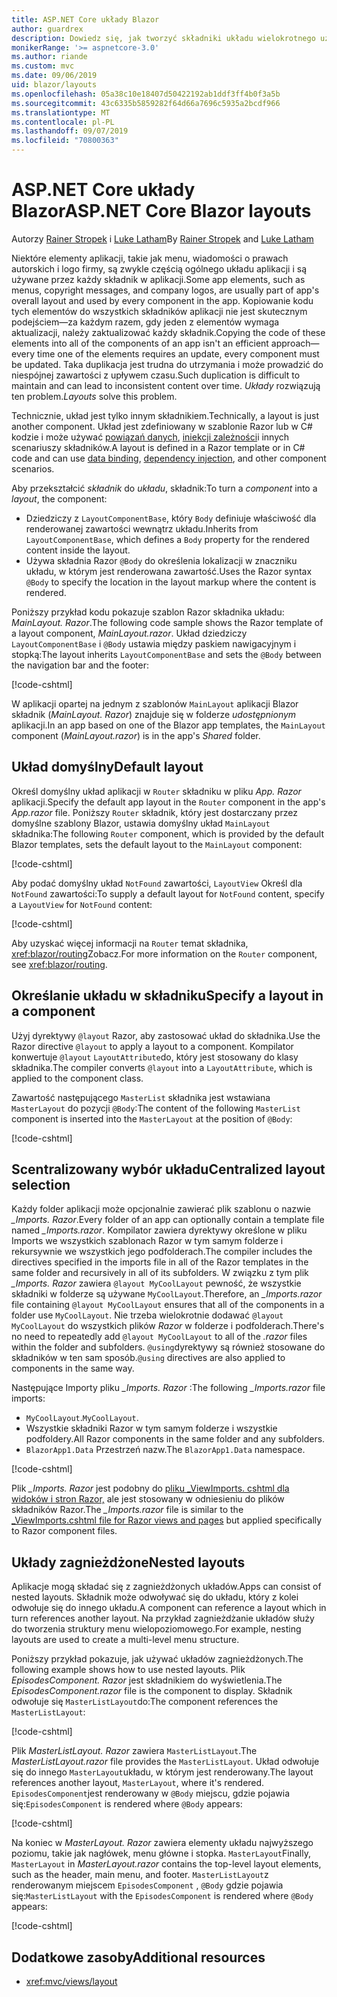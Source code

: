 ```yaml
---
title: ASP.NET Core układy Blazor
author: guardrex
description: Dowiedz się, jak tworzyć składniki układu wielokrotnego użytku dla aplikacji Blazor.
monikerRange: '>= aspnetcore-3.0'
ms.author: riande
ms.custom: mvc
ms.date: 09/06/2019
uid: blazor/layouts
ms.openlocfilehash: 05a38c10e18407d50422192ab1ddf3ff4b0f3a5b
ms.sourcegitcommit: 43c6335b5859282f64d66a7696c5935a2bcdf966
ms.translationtype: MT
ms.contentlocale: pl-PL
ms.lasthandoff: 09/07/2019
ms.locfileid: "70800363"
---
```

# <a name="aspnet-core-blazor-layouts"></a><span data-ttu-id="110d2-103">ASP.NET Core układy Blazor</span><span class="sxs-lookup"><span data-stu-id="110d2-103">ASP.NET Core Blazor layouts</span></span>

<span data-ttu-id="110d2-104">Autorzy [Rainer Stropek](https://www.timecockpit.com) i [Luke Latham](https://github.com/guardrex)</span><span class="sxs-lookup"><span data-stu-id="110d2-104">By [Rainer Stropek](https://www.timecockpit.com) and [Luke Latham](https://github.com/guardrex)</span></span>

<span data-ttu-id="110d2-105">Niektóre elementy aplikacji, takie jak menu, wiadomości o prawach autorskich i logo firmy, są zwykle częścią ogólnego układu aplikacji i są używane przez każdy składnik w aplikacji.</span><span class="sxs-lookup"><span data-stu-id="110d2-105">Some app elements, such as menus, copyright messages, and company logos, are usually part of app's overall layout and used by every component in the app.</span></span> <span data-ttu-id="110d2-106">Kopiowanie kodu tych elementów do wszystkich składników aplikacji nie jest skutecznym podejściem&mdash;za każdym razem, gdy jeden z elementów wymaga aktualizacji, należy zaktualizować każdy składnik.</span><span class="sxs-lookup"><span data-stu-id="110d2-106">Copying the code of these elements into all of the components of an app isn't an efficient approach&mdash;every time one of the elements requires an update, every component must be updated.</span></span> <span data-ttu-id="110d2-107">Taka duplikacja jest trudna do utrzymania i może prowadzić do niespójnej zawartości z upływem czasu.</span><span class="sxs-lookup"><span data-stu-id="110d2-107">Such duplication is difficult to maintain and can lead to inconsistent content over time.</span></span> <span data-ttu-id="110d2-108">*Układy* rozwiązują ten problem.</span><span class="sxs-lookup"><span data-stu-id="110d2-108">*Layouts* solve this problem.</span></span>

<span data-ttu-id="110d2-109">Technicznie, układ jest tylko innym składnikiem.</span><span class="sxs-lookup"><span data-stu-id="110d2-109">Technically, a layout is just another component.</span></span> <span data-ttu-id="110d2-110">Układ jest zdefiniowany w szablonie Razor lub w C# kodzie i może używać [powiązań danych](xref:blazor/components#data-binding), [iniekcji zależności](xref:blazor/dependency-injection)i innych scenariuszy składników.</span><span class="sxs-lookup"><span data-stu-id="110d2-110">A layout is defined in a Razor template or in C# code and can use [data binding](xref:blazor/components#data-binding), [dependency injection](xref:blazor/dependency-injection), and other component scenarios.</span></span>

<span data-ttu-id="110d2-111">Aby przekształcić *składnik* do *układu*, składnik:</span><span class="sxs-lookup"><span data-stu-id="110d2-111">To turn a *component* into a *layout*, the component:</span></span>

* <span data-ttu-id="110d2-112">Dziedziczy z `LayoutComponentBase`, który `Body` definiuje właściwość dla renderowanej zawartości wewnątrz układu.</span><span class="sxs-lookup"><span data-stu-id="110d2-112">Inherits from `LayoutComponentBase`, which defines a `Body` property for the rendered content inside the layout.</span></span>
* <span data-ttu-id="110d2-113">Używa składnia Razor `@Body` do określenia lokalizacji w znaczniku układu, w którym jest renderowana zawartość.</span><span class="sxs-lookup"><span data-stu-id="110d2-113">Uses the Razor syntax `@Body` to specify the location in the layout markup where the content is rendered.</span></span>

<span data-ttu-id="110d2-114">Poniższy przykład kodu pokazuje szablon Razor składnika układu: *MainLayout. Razor*.</span><span class="sxs-lookup"><span data-stu-id="110d2-114">The following code sample shows the Razor template of a layout component, *MainLayout.razor*.</span></span> <span data-ttu-id="110d2-115">Układ dziedziczy `LayoutComponentBase` i `@Body` ustawia między paskiem nawigacyjnym i stopką:</span><span class="sxs-lookup"><span data-stu-id="110d2-115">The layout inherits `LayoutComponentBase` and sets the `@Body` between the navigation bar and the footer:</span></span>

[!code-cshtml[](layouts/sample_snapshot/3.x/MainLayout.razor?highlight=1,13)]

<span data-ttu-id="110d2-116">W aplikacji opartej na jednym z szablonów `MainLayout` aplikacji Blazor składnik (*MainLayout. Razor*) znajduje się w folderze *udostępnionym* aplikacji.</span><span class="sxs-lookup"><span data-stu-id="110d2-116">In an app based on one of the Blazor app templates, the `MainLayout` component (*MainLayout.razor*) is in the app's *Shared* folder.</span></span>

## <a name="default-layout"></a><span data-ttu-id="110d2-117">Układ domyślny</span><span class="sxs-lookup"><span data-stu-id="110d2-117">Default layout</span></span>

<span data-ttu-id="110d2-118">Określ domyślny układ aplikacji w `Router` składniku w pliku *App. Razor* aplikacji.</span><span class="sxs-lookup"><span data-stu-id="110d2-118">Specify the default app layout in the `Router` component in the app's *App.razor* file.</span></span> <span data-ttu-id="110d2-119">Poniższy `Router` składnik, który jest dostarczany przez domyślne szablony Blazor, ustawia domyślny układ `MainLayout` składnika:</span><span class="sxs-lookup"><span data-stu-id="110d2-119">The following `Router` component, which is provided by the default Blazor templates, sets the default layout to the `MainLayout` component:</span></span>

[!code-cshtml[](layouts/sample_snapshot/3.x/App1.razor?highlight=3)]

<span data-ttu-id="110d2-120">Aby podać domyślny układ `NotFound` zawartości, `LayoutView` Określ dla `NotFound` zawartości:</span><span class="sxs-lookup"><span data-stu-id="110d2-120">To supply a default layout for `NotFound` content, specify a `LayoutView` for `NotFound` content:</span></span>

[!code-cshtml[](layouts/sample_snapshot/3.x/App2.razor?highlight=6-9)]

<span data-ttu-id="110d2-121">Aby uzyskać więcej informacji na `Router` temat składnika, <xref:blazor/routing>Zobacz.</span><span class="sxs-lookup"><span data-stu-id="110d2-121">For more information on the `Router` component, see <xref:blazor/routing>.</span></span>

## <a name="specify-a-layout-in-a-component"></a><span data-ttu-id="110d2-122">Określanie układu w składniku</span><span class="sxs-lookup"><span data-stu-id="110d2-122">Specify a layout in a component</span></span>

<span data-ttu-id="110d2-123">Użyj dyrektywy `@layout` Razor, aby zastosować układ do składnika.</span><span class="sxs-lookup"><span data-stu-id="110d2-123">Use the Razor directive `@layout` to apply a layout to a component.</span></span> <span data-ttu-id="110d2-124">Kompilator konwertuje `@layout` `LayoutAttribute`do, który jest stosowany do klasy składnika.</span><span class="sxs-lookup"><span data-stu-id="110d2-124">The compiler converts `@layout` into a `LayoutAttribute`, which is applied to the component class.</span></span>

<span data-ttu-id="110d2-125">Zawartość następującego `MasterList` składnika jest wstawiana `MasterLayout` do pozycji `@Body`:</span><span class="sxs-lookup"><span data-stu-id="110d2-125">The content of the following `MasterList` component is inserted into the `MasterLayout` at the position of `@Body`:</span></span>

[!code-cshtml[](layouts/sample_snapshot/3.x/MasterList.razor?highlight=1)]

## <a name="centralized-layout-selection"></a><span data-ttu-id="110d2-126">Scentralizowany wybór układu</span><span class="sxs-lookup"><span data-stu-id="110d2-126">Centralized layout selection</span></span>

<span data-ttu-id="110d2-127">Każdy folder aplikacji może opcjonalnie zawierać plik szablonu o nazwie *_Imports. Razor*.</span><span class="sxs-lookup"><span data-stu-id="110d2-127">Every folder of an app can optionally contain a template file named *_Imports.razor*.</span></span> <span data-ttu-id="110d2-128">Kompilator zawiera dyrektywy określone w pliku Imports we wszystkich szablonach Razor w tym samym folderze i rekursywnie we wszystkich jego podfolderach.</span><span class="sxs-lookup"><span data-stu-id="110d2-128">The compiler includes the directives specified in the imports file in all of the Razor templates in the same folder and recursively in all of its subfolders.</span></span> <span data-ttu-id="110d2-129">W związku z tym plik *_Imports. Razor* zawiera `@layout MyCoolLayout` pewność, że wszystkie składniki w folderze są używane `MyCoolLayout`.</span><span class="sxs-lookup"><span data-stu-id="110d2-129">Therefore, an *_Imports.razor* file containing `@layout MyCoolLayout` ensures that all of the components in a folder use `MyCoolLayout`.</span></span> <span data-ttu-id="110d2-130">Nie trzeba wielokrotnie dodawać `@layout MyCoolLayout` do wszystkich plików *Razor* w folderze i podfolderach.</span><span class="sxs-lookup"><span data-stu-id="110d2-130">There's no need to repeatedly add `@layout MyCoolLayout` to all of the *.razor* files within the folder and subfolders.</span></span> <span data-ttu-id="110d2-131">`@using`dyrektywy są również stosowane do składników w ten sam sposób.</span><span class="sxs-lookup"><span data-stu-id="110d2-131">`@using` directives are also applied to components in the same way.</span></span>

<span data-ttu-id="110d2-132">Następujące Importy pliku *_Imports. Razor* :</span><span class="sxs-lookup"><span data-stu-id="110d2-132">The following *_Imports.razor* file imports:</span></span>

* <span data-ttu-id="110d2-133">`MyCoolLayout`.</span><span class="sxs-lookup"><span data-stu-id="110d2-133">`MyCoolLayout`.</span></span>
* <span data-ttu-id="110d2-134">Wszystkie składniki Razor w tym samym folderze i wszystkie podfoldery.</span><span class="sxs-lookup"><span data-stu-id="110d2-134">All Razor components in the same folder and any subfolders.</span></span>
* <span data-ttu-id="110d2-135">`BlazorApp1.Data` Przestrzeń nazw.</span><span class="sxs-lookup"><span data-stu-id="110d2-135">The `BlazorApp1.Data` namespace.</span></span>
 
[!code-cshtml[](layouts/sample_snapshot/3.x/_Imports.razor)]

<span data-ttu-id="110d2-136">Plik *_Imports. Razor* jest podobny do [pliku _ViewImports. cshtml dla widoków i stron Razor,](xref:mvc/views/layout#importing-shared-directives) ale jest stosowany w odniesieniu do plików składników Razor.</span><span class="sxs-lookup"><span data-stu-id="110d2-136">The *_Imports.razor* file is similar to the [_ViewImports.cshtml file for Razor views and pages](xref:mvc/views/layout#importing-shared-directives) but applied specifically to Razor component files.</span></span>

## <a name="nested-layouts"></a><span data-ttu-id="110d2-137">Układy zagnieżdżone</span><span class="sxs-lookup"><span data-stu-id="110d2-137">Nested layouts</span></span>

<span data-ttu-id="110d2-138">Aplikacje mogą składać się z zagnieżdżonych układów.</span><span class="sxs-lookup"><span data-stu-id="110d2-138">Apps can consist of nested layouts.</span></span> <span data-ttu-id="110d2-139">Składnik może odwoływać się do układu, który z kolei odwołuje się do innego układu.</span><span class="sxs-lookup"><span data-stu-id="110d2-139">A component can reference a layout which in turn references another layout.</span></span> <span data-ttu-id="110d2-140">Na przykład zagnieżdżanie układów służy do tworzenia struktury menu wielopoziomowego.</span><span class="sxs-lookup"><span data-stu-id="110d2-140">For example, nesting layouts are used to create a multi-level menu structure.</span></span>

<span data-ttu-id="110d2-141">Poniższy przykład pokazuje, jak używać układów zagnieżdżonych.</span><span class="sxs-lookup"><span data-stu-id="110d2-141">The following example shows how to use nested layouts.</span></span> <span data-ttu-id="110d2-142">Plik *EpisodesComponent. Razor* jest składnikiem do wyświetlenia.</span><span class="sxs-lookup"><span data-stu-id="110d2-142">The *EpisodesComponent.razor* file is the component to display.</span></span> <span data-ttu-id="110d2-143">Składnik odwołuje się `MasterListLayout`do:</span><span class="sxs-lookup"><span data-stu-id="110d2-143">The component references the `MasterListLayout`:</span></span>

[!code-cshtml[](layouts/sample_snapshot/3.x/EpisodesComponent.razor?highlight=1)]

<span data-ttu-id="110d2-144">Plik *MasterListLayout. Razor* zawiera `MasterListLayout`.</span><span class="sxs-lookup"><span data-stu-id="110d2-144">The *MasterListLayout.razor* file provides the `MasterListLayout`.</span></span> <span data-ttu-id="110d2-145">Układ odwołuje się do innego `MasterLayout`układu, w którym jest renderowany.</span><span class="sxs-lookup"><span data-stu-id="110d2-145">The layout references another layout, `MasterLayout`, where it's rendered.</span></span> <span data-ttu-id="110d2-146">`EpisodesComponent`jest renderowany w `@Body` miejscu, gdzie pojawia się:</span><span class="sxs-lookup"><span data-stu-id="110d2-146">`EpisodesComponent` is rendered where `@Body` appears:</span></span>

[!code-cshtml[](layouts/sample_snapshot/3.x/MasterListLayout.razor?highlight=1,9)]

<span data-ttu-id="110d2-147">Na koniec w *MasterLayout. Razor* zawiera elementy układu najwyższego poziomu, takie jak nagłówek, menu główne i stopka. `MasterLayout`</span><span class="sxs-lookup"><span data-stu-id="110d2-147">Finally, `MasterLayout` in *MasterLayout.razor* contains the top-level layout elements, such as the header, main menu, and footer.</span></span> <span data-ttu-id="110d2-148">`MasterListLayout`z renderowanym miejscem `EpisodesComponent` , `@Body` gdzie pojawia się:</span><span class="sxs-lookup"><span data-stu-id="110d2-148">`MasterListLayout` with the `EpisodesComponent` is rendered where `@Body` appears:</span></span>

[!code-cshtml[](layouts/sample_snapshot/3.x/MasterLayout.razor?highlight=6)]

## <a name="additional-resources"></a><span data-ttu-id="110d2-149">Dodatkowe zasoby</span><span class="sxs-lookup"><span data-stu-id="110d2-149">Additional resources</span></span>

* <xref:mvc/views/layout>
